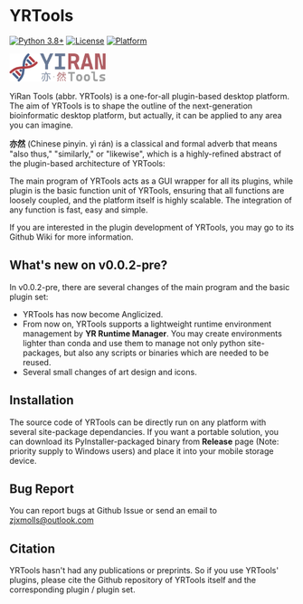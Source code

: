 # YRTools

[![Python 3.8+](https://img.shields.io/badge/python-3.8+-blue.svg)](https://www.python.org/downloads/)
[![License](https://img.shields.io/badge/license-GPL-green.svg)](LICENSE)
[![Platform](https://img.shields.io/badge/platform-Windows%20%7C%20Linux%20%7C%20macOS-lightgrey.svg)]()

<img src="https://github.com/Gipsy-The-Sheller/YRTools/blob/main/icons/badge.svg" width="auto" height="50"/>

YiRan Tools (abbr. YRTools) is a one-for-all plugin-based desktop platform. The aim of YRTools is to shape the outline of the next-generation bioinformatic desktop platform, but actually, it can be applied to any area you can imagine.

**亦然** (Chinese pinyin. yì rán) is a classical and formal adverb that means ​​"also thus," "similarly," or "likewise", which is a highly-refined abstract of the plugin-based architecture of YRTools:

The main program of YRTools acts as a GUI wrapper for all its plugins, while plugin is the basic function unit of YRTools, ensuring that all functions are loosely coupled, and the platform itself is highly scalable. The integration of any function is fast, easy and simple.

If you are interested in the plugin development of YRTools, you may go to its Github Wiki for more information.

## What's new on v0.0.2-pre?

In v0.0.2-pre, there are several changes of the main program and the basic plugin set:

- YRTools has now become Anglicized.
- From now on, YRTools supports a lightweight runtime environment management by **YR Runtime Manager**. You may create environments lighter than conda and use them to manage not only python site-packages, but also any scripts or binaries which are needed to be reused.
- Several small changes of art design and icons.

## Installation

The source code of YRTools can be directly run on any platform with several site-package dependancies. If you want a portable solution, you can download its PyInstaller-packaged binary from **Release** page (Note: priority supply to Windows users) and place it into your mobile storage device.

## Bug Report

You can report bugs at Github Issue or send an email to zjxmolls@outlook.com

## Citation

YRTools hasn't had any publications or preprints. So if you use YRTools' plugins, please cite the Github repository of YRTools itself and the corresponding plugin / plugin set.